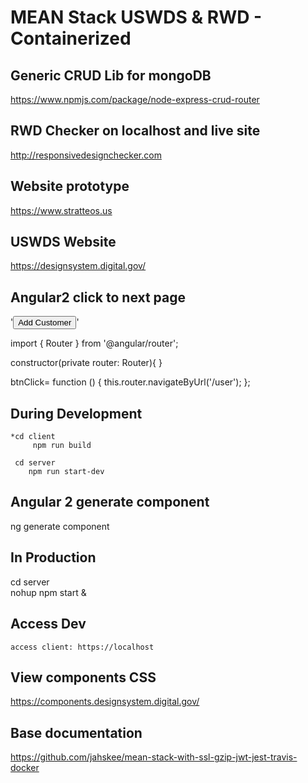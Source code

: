 # MEAN Stack USWDS & RWD - Containerized

## Generic CRUD Lib for mongoDB
   https://www.npmjs.com/package/node-express-crud-router

## RWD Checker on localhost and live site
   http://responsivedesignchecker.com

## Website prototype
   https://www.stratteos.us

## USWDS Website
   https://designsystem.digital.gov/

## Angular2 click to next page

   '<a routerLink="/Service/Sign_in"><button class="btn btn-success pull-right" > Add Customer</button></a>'

   import { Router } from '@angular/router';
   
   constructor(private router: Router){
   }

   btnClick= function () {
           this.router.navigateByUrl('/user');
   };
   
## During Development

    *cd client
         npm run build
            
     cd server
        npm run start-dev
        
## Angular 2 generate component
   ng generate component

## In Production
   
   cd server   
   nohup npm start &
   
## Access Dev  
    access client: https://localhost
    
## View components CSS
  https://components.designsystem.digital.gov/

## Base documentation
  https://github.com/jahskee/mean-stack-with-ssl-gzip-jwt-jest-travis-docker
